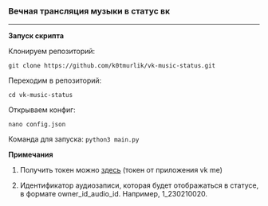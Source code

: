 ### Вечная трансляция музыки в статус вк

---
**Запуск скрипта**</br>

Клонируем репозиторий: 
    
    git clone https://github.com/k0tmurlik/vk-music-status.git
Переходим в репозиторий:

    cd vk-music-status
    
Открываем конфиг: 

    nano config.json

Команда для запуска: `python3 main.py`

**Примечания**

  1) Получить токен можно [здесь](https://oauth.vk.com/authorize?client_id=6146827&scope=1073737727&redirect_uri=https://oauth.vk.com/blank.html&display=page&response_type=token&revoke=1) (токен от приложения vk me)
  
  2) Идентификатор аудиозаписи, которая будет отображаться в статусе, в формате owner_id_audio_id. Например, 1_230210020.
